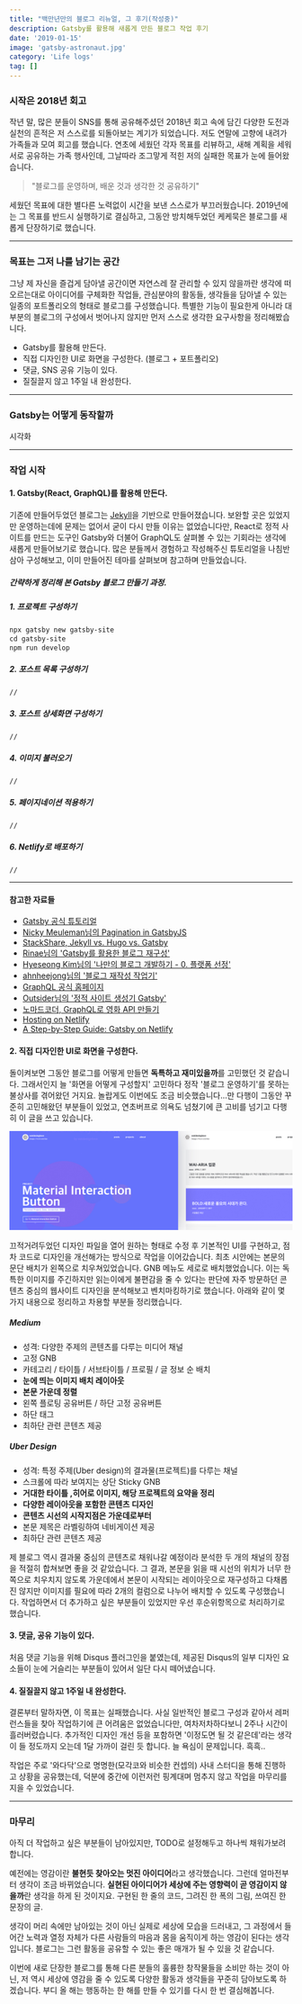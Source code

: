 ```yaml
---
title: "백만년만의 블로그 리뉴얼, 그 후기(작성중)"
description: Gatsby를 활용해 새롭게 만든 블로그 작업 후기
date: '2019-01-15'
image: 'gatsby-astronaut.jpg'
category: 'Life logs'
tag: []
---
```


### 시작은 2018년 회고
작년 말, 많은 분들이 SNS를 통해 공유해주셨던 2018년 회고 속에 담긴 다양한 도전과 실천의 흔적은 저 스스로를 되돌아보는 계기가 되었습니다. 저도 연말에 고향에 내려가 가족들과 모여 회고를 했습니다. 연초에 세웠던 각자 목표를 리뷰하고, 새해 계획을 세워 서로 공유하는 가족 행사인데, 그날따라 조그맣게 적힌 저의 실패한 목표가 눈에 들어왔습니다.

> "블로그를 운영하며, 배운 것과 생각한 것 공유하기"

세웠던 목표에 대한 별다른 노력없이 시간을 보낸 스스로가 부끄러웠습니다. 2019년에는 그 목표를 반드시 실행하기로 결심하고, 그동안 방치해두었던 케케묵은 블로그를 새롭게 단장하기로 했습니다. 

---
### 목표는 그저 나를 남기는 공간
그냥 제 자신을 즐겁게 담아낼 공간이면 자연스레 잘 관리할 수 있지 않을까란 생각에 떠오르는대로 아이디어를 구체화한 작업들, 관심분야의 활동들, 생각들을 담아낼 수 있는 일종의 포트폴리오의 형태로 블로그를 구성했습니다. 특별한 기능이 필요한게 아니라 대부분의 블로그의 구성에서 벗어나지 않지만 먼저 스스로 생각한 요구사항을 정리해봤습니다.

- Gatsby를 활용해 만든다.
- 직접 디자인한 UI로 화면을 구성한다. (블로그 + 포트폴리오)
- 댓글, SNS 공유 기능이 있다.
- 질질끌지 않고 1주일 내 완성한다.

---

### Gatsby는 어떻게 동작할까

시각화

---

### 작업 시작
#### 1. Gatsby(React, GraphQL)를 활용해 만든다.
기존에 만들어두었던 블로그는 [Jekyll](https://jekyllrb.com/)을 기반으로 만들어졌습니다. 보완할 곳은 있었지만 운영하는데에 문제는 없어서 굳이 다시 만들 이유는 없었습니다만, React로 정적 사이트를 만드는 도구인 Gatsby와 더불어 GraphQL도 살펴볼 수 있는 기회라는 생각에 새롭게 만들어보기로 했습니다. 많은 분들께서 경험하고 작성해주신 튜토리얼을 나침반삼아 구성해보고, 이미 만들어진 테마를 살펴보며 참고하며 만들었습니다.

##### 간략하게 정리해 본 Gatsby 블로그 만들기 과정.


##### 1. 프로젝트 구성하기
```shell
npx gatsby new gatsby-site
cd gatsby-site
npm run develop
```

##### 2. 포스트 목록 구성하기
```
//
```

##### 3. 포스트 상세화면 구성하기
```
//
```

##### 4. 이미지 불러오기
```
//
```

##### 5. 페이지네이션 적용하기
```
//
```

##### 6. Netlify로 배포하기
```
//
```

---

#### 참고한 자료들
- [Gatsby 공식 튜토리얼](https://www.gatsbyjs.org/tutorial/)
- [Nicky Meuleman님의 Pagination in GatsbyJS](https://nickymeuleman.netlify.com/blog/gatsby-pagination/)
- [StackShare, Jekyll vs. Hugo vs. Gatsby](https://stackshare.io/stackups/gatsbyjs-vs-hugo_2-vs-jekyll)
- [Rinae님의 'Gatsby를 활용한 블로그 재구성'](https://adhrinae.github.io/posts/creating-new-blog-with-gatsby/)
- [Hyeseong Kim님의 '나만의 블로그 개발하기 - 0. 플랫폼 선정'](https://blog.cometkim.kr/posts/%EB%82%98%EB%A7%8C%EC%9D%98-%EB%B8%94%EB%A1%9C%EA%B7%B8-%EA%B0%9C%EB%B0%9C%ED%95%98%EA%B8%B0/0-%ED%94%8C%EB%9E%AB%ED%8F%BC-%EC%84%A0%EC%A0%95/)
- [ahnheejong님의 '블로그 재작성 작업기'
](https://ahnheejong.name/articles/remaking-blog/)
- [GraphQL 공식 홈페이지](https://graphql.org/)
- [Outsider님의 '정적 사이트 생성기 Gatsby'](https://blog.outsider.ne.kr/1426)
- [노마드코더, GraphQL로 영화 API 만들기](https://academy.nomadcoders.co/p/make-a-movie-api-with-graphql-and-nodejs-super-begginner)
- [Hosting on Netlify](https://www.gatsbyjs.org/docs/hosting-on-netlify/)
- [A Step-by-Step Guide: Gatsby on Netlify](https://www.netlify.com/blog/2016/02/24/a-step-by-step-guide-gatsby-on-netlify/)

#### 2. 직접 디자인한 UI로 화면을 구성한다.
돌이켜보면 그동안 블로그를 어떻게 만들면 **독특하고 재미있을까**를 고민했던 것 같습니다. 그래서인지 늘 '화면을 어떻게 구성할지' 고민하다 정작 '블로그 운영하기'를 못하는 불상사를 겪어왔던 거지요. 놀랍게도 이번에도 조금 비슷했습니다...만 다행이 그동안 꾸준히 고민해왔던 부분들이 있었고, 연초버프로 의욕도 넘쳤기에 큰 고비를 넘기고 다행히 이 글을 쓰고 있습니다.

![이전 블로그 디자인](before-my-blog.jpg)

끄적거려두었던 디자인 파일을 열어 원하는 형태로 수정 후 기본적인 UI를 구현하고, 점차 코드로 디자인을 개선해가는 방식으로 작업을 이어갔습니다. 최초 시안에는 본문의 문단 배치가 왼쪽으로 치우쳐있었습니다. GNB 메뉴도 세로로 배치했었습니다. 이는 독특한 이미지를 주긴하지만 읽는이에게 불편감을 줄 수 있다는 판단에 자주 방문하던 콘텐츠 중심의 웹사이트 디자인을 분석해보고 벤치마킹하기로 했습니다. 아래와 같이 몇 가지 내용으로 정리하고 차용할 부분들 정리했습니다.

##### Medium
- 성격: 다양한 주제의 콘텐츠를 다루는 미디어 채널
- 고정 GNB
- 카테고리 / 타이틀 / 서브타이틀 / 프로필 / 글 정보 순 배치
- **눈에 띄는 이미지 배치 레이아웃**
- **본문 가운데 정렬**
- 왼쪽 플로팅 공유버튼 / 하단 고정 공유버튼
- 하단 태그
- 최하단 관련 콘텐츠 제공

##### Uber Design
- 성격: 특정 주제(Uber design)의 결과물(프로젝트)를 다루는 채널
- 스크롤에 따라 보여지는 상단 Sticky GNB
- **거대한 타이틀 ,히어로 이미지, 해당 프로젝트의 요약을 정리**
- **다양한 레이아웃을 포함한 콘텐츠 디자인**
- **콘텐츠 시선의 시작지점은 가운데로부터**
- 본문 제목은 라벨링하여 네비게이션 제공
- 최하단 관련 콘텐츠 제공

제 블로그 역시 결과물 중심의 콘텐츠로 채워나갈 예정이라 분석한 두 개의 채널의 장점을 적절히 합쳐보면 좋을 것 같았습니다. 그 결과, 본문을 읽을 때 시선의 위치가 너무 한쪽으로 치우치지 않도록 가운데에서 본문이 시작되는 레이아웃으로 재구성하고 다채롭진 않지만 이미지를 필요에 따라 2개의 컬럼으로 나누어 배치할 수 있도록 구성했습니다. 작업하면서 더 추가하고 싶은 부분들이 있었지만 우선 후순위항목으로 처리하기로 했습니다.

#### 3. 댓글, 공유 기능이 있다.

처음 댓글 기능을 위해 Disqus 플러그인을 붙였는데, 제공된 Disqus의 일부 디자인 요소들이 눈에 거슬리는 부분들이 있어서 일단 다시 떼어냈습니다. 

#### 4. 질질끌지 않고 1주일 내 완성한다.

결론부터 말하자면, 이 목표는 실패했습니다. 사실 일반적인 블로그 구성과 같아서 레퍼런스들을 찾아 작업하기에 큰 어려움은 없었습니다만, 여차저차하다보니 2주나 시간이 흘러버렸습니다. 추가적인 디자인 개선 등을 포함하면 '이정도면 될 것 같은데'라는 생각이 들 정도까지 오는데 1달 가까이 걸린 듯 합니다. 늘 욕심이 문제입니다. 흑흑..

작업은 주로 '와다닥'으로 명명한(모각코와 비슷한 컨셉의) 사내 스터디을 통해 진행하고 상황을 공유했는데, 덕분에 중간에 이런저런 핑계대며 멈추지 않고 작업을 마무리를 지을 수 있었습니다.

---

### 마무리

아직 더 작업하고 싶은 부분들이 남아있지만, TODO로 설정해두고 하나씩 채워가보려 합니다. 

예전에는 영감이란 **불현듯 찾아오는 멋진 아이디어**라고 생각했습니다. 그런데 얼마전부터 생각이 조금 바뀌었습니다. **실현된 아이디어가 세상에 주는 영향력이 곧 영감이지 않을까**란 생각을 하게 된 것이지요. 구현된 한 줄의 코드, 그려진 한 폭의 그림, 쓰여진 한 문장의 글. 

생각이 머리 속에만 남아있는 것이 아닌 실제로 세상에 모습을 드러내고, 그 과정에서 들어간 노력과 열정 자체가 다른 사람들의 마음과 몸을 움직이게 하는 영감이 된다는 생각입니다. 블로그는 그런 활동을 공유할 수 있는 좋은 매개가 될 수 있을 것 같습니다.

이번에 새로 단장한 블로그를 통해 다른 분들의 훌륭한 창작물들을 소비만 하는 것이 아닌, 저 역시 세상에 영감을 줄 수 있도록 다양한 활동과 생각들을 꾸준히 담아보도록 하겠습니다. 부디 올 해는 행동하는 한 해를 만들 수 있기를 다시 한 번 결심해봅니다.

